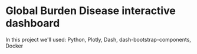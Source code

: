 # Global Burden Disease interactive dashboard 
In this project we'll used: Python, Plotly, Dash, dash-bootstrap-components, Docker
